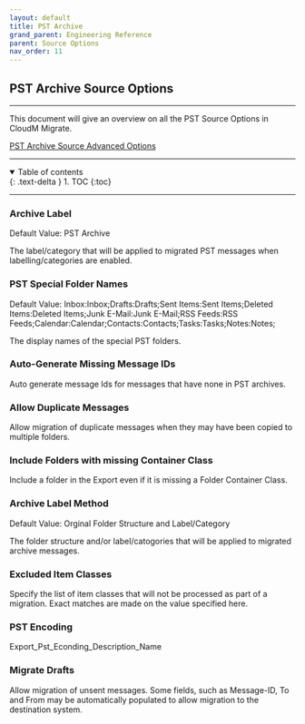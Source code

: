 ```yaml
---
layout: default
title: PST Archive
grand_parent: Engineering Reference
parent: Source Options
nav_order: 11
---
```


## PST Archive Source Options

---
This document will give an overview on all the PST Source Options in CloudM Migrate. 

<a href="https://cloudm-migrate.github.io/documentation/Engineering-Reference/PSTSourceAO.html">PST Archive Source Advanced Options</a>

---
<a name="top"></a>
<details open markdown="block">
  <summary>
    Table of contents
  </summary>
  {: .text-delta }
1. TOC
{:toc}
</details>

---

### Archive Label <a name="sharepointapi"></a>
Default Value: PST Archive

The label/category that will be applied to migrated PST messages when labelling/categories are enabled.

### PST Special Folder Names
Default Value: Inbox:Inbox;Drafts:Drafts;Sent Items:Sent Items;Deleted Items:Deleted Items;Junk E-Mail:Junk E-Mail;RSS Feeds:RSS Feeds;Calendar:Calendar;Contacts:Contacts;Tasks:Tasks;Notes:Notes;

The display names of the special PST folders.

### Auto-Generate Missing Message IDs 

Auto generate message Ids for messages that have none in PST archives.

### Allow Duplicate Messages 

Allow migration of duplicate messages when they may have been copied to multiple folders.

### Include Folders with missing Container Class 

Include a folder in the Export even if it is missing a Folder Container Class.

### Archive Label Method
Default Value: Orginal Folder Structure and Label/Category

The folder structure and/or label/catogories that will be applied to migrated archive messages.

### Excluded Item Classes

Specify the list of item classes that will not be processed as part of a migration. Exact matches are made on the value specified here.

### PST Encoding

Export_Pst_Econding_Description_Name

### Migrate Drafts 

Allow migration of unsent messages. Some fields, such as Message-ID, To and From may be automatically populated to allow migration to the destination system.



